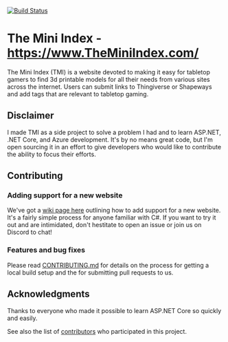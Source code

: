 [![Build Status](https://dev.azure.com/TheMiniIndex/TheMiniIndex/_apis/build/status/Continuous%20Integration?branchName=master)](https://dev.azure.com/TheMiniIndex/TheMiniIndex/_build/latest?definitionId=1&branchName=master)

# The Mini Index - https://www.TheMiniIndex.com/
The Mini Index (TMI) is a website devoted to making it easy for tabletop gamers to find 3d printable models for all their needs from various sites across the internet. Users can submit links to Thingiverse or Shapeways and add tags that are relevant to tabletop gaming.

## Disclaimer
I made TMI as a side project to solve a problem I had and to learn ASP.NET, .NET Core, and Azure development. It's by no means great code, but I'm open sourcing it in an effort to give developers who would like to contribute the ability to focus their efforts. 

## Contributing
### Adding support for a new website
We've got a [wiki page here](https://github.com/aluhrs13/TheMiniIndex/wiki/Adding-a-New-Parser) outlining how to add support for a new website. It's a fairly simple process for anyone familiar with C#. If you want to try it out and are intimidated, don't hestitate to open an issue or join us on Discord to chat!

### Features and bug fixes
Please read [CONTRIBUTING.md](CONTRIBUTING.md) for details on the process for getting a local build setup and the for submitting pull requests to us.

## Acknowledgments
Thanks to everyone who made it possible to learn ASP.NET Core so quickly and easily.

See also the list of [contributors](https://github.com/aluhrs13/TheMiniIndex/contributors) who participated in this project.
